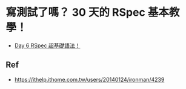 # 寫測試了嗎？ 30 天的 RSpec 基本教學！

* [Day 6 RSpec 超基礎語法！](./06/)

## Ref

* <https://ithelp.ithome.com.tw/users/20140124/ironman/4239>